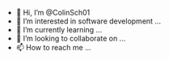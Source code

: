 - 👋 Hi, I’m @ColinSch01
- 👀 I’m interested in software development ...
- 🌱 I’m currently learning ...
- 💞️ I’m looking to collaborate on ...
- 📫 How to reach me ...

<!---
ColinSch01/ColinSch01 is a ✨ special ✨ repository because its `README.md` (this file) appears on your GitHub profile.
You can click the Preview link to take a look at your changes.
--->
